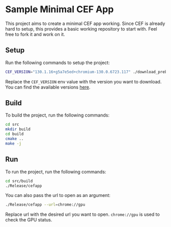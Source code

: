 # Sample Minimal CEF App

This project aims to create a minimal CEF app working. Since CEF is already hard to setup, this provides a basic working repository to start with.
Feel free to fork it and work on it.

## Setup

Run the following commands to setup the project:

```bash
CEF_VERSION="130.1.16+g5a7e5ed+chromium-130.0.6723.117" ./download_prebuilt_cef.sh
```

Replace the `CEF_VERSION` env value with the version you want to download. You can find the available versions [here](https://cef-builds.spotifycdn.com/index.html).

## Build

To build the project, run the following commands:

```bash
cd src
mkdir build
cd build
cmake ..
make -j
```

## Run

To run the project, run the following commands:

```bash
cd src/build
./Release/cefapp
```

You can also pass the url to open as an argument:

```bash
./Release/cefapp --url=chrome://gpu
```

Replace url with the desired url you want to open. `chrome://gpu` is used to check the GPU status.
